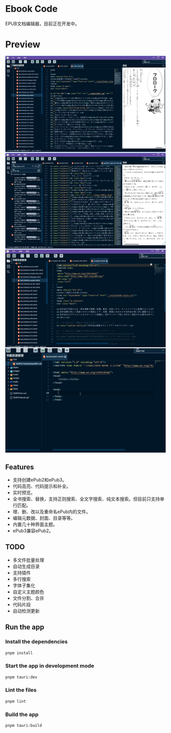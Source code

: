 #  Ebook Code

EPUB文档编辑器，目前正在开发中。

# Preview

![pre01.jpg](./res/pre01.jpg)
![pre02.jpg](./res/pre02.jpg)
![pre03.gif](./res/pre03.gif)
![pre04.gif](./res/pre04.gif)

## Features

* 支持创建ePub2和ePub3。
* 代码高亮、代码提示和补全。
* 实时预览。
* 全书搜索、替换，支持正则搜索、全文字搜索、纯文本搜索。但目前只支持单行匹配。
* 增、删、改以及重命名ePub内的文件。
* 编辑元数据、封面、目录等等。
* 内置几十种界面主题。
* ePub3兼容ePub2。

## TODO

* 多文件批量处理
* 自动生成目录
* 支持插件
* 多行搜索
* 字体子集化
* 自定义主题颜色
* 文件分割、合并
* 代码片段
* 自动检测更新

## Run the app

### Install the dependencies

```bash
pnpm install
```

### Start the app in development mode

```bash
pnpm tauri:dev
```

### Lint the files

```bash
pnpm lint
```

### Build the app

```bash
pnpm tauri:build
```
